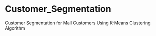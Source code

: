 # Customer_Segmentation
Customer Segmentation for Mall Customers Using K-Means Clustering Algorithm
